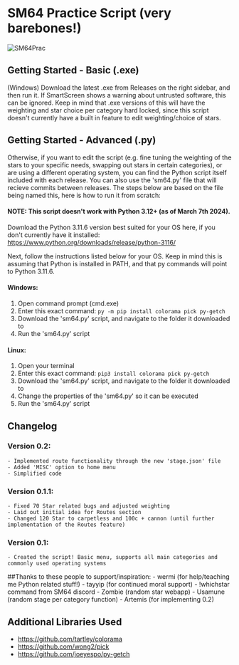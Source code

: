 # SM64 Practice Script (very barebones!)

![SM64Prac](https://i.imgur.com/90A65mj.gif)

## Getting Started - Basic (.exe)
(Windows) Download the latest .exe from Releases on the right sidebar, and then run it. If SmartScreen shows a warning about untrusted software, this can be ignored. Keep in mind that .exe versions of this will have the weighting and star choice per category hard locked, since this script doesn't currently have a built in feature to edit weighting/choice of stars.

## Getting Started - Advanced (.py)
Otherwise, if you want to edit the script (e.g. fine tuning the weighting of the stars to your specific needs, swapping out stars in certain categories), or are using a different operating system, you can find the Python script itself included with each release. You can also use the 'sm64.py' file that will recieve commits between releases. The steps below are based on the file being named this, here is how to run it from scratch:

#### NOTE: This script doesn't work with Python 3.12+ (as of March 7th 2024).
Download the Python 3.11.6 version best suited for your OS here, if you don't currently have it installed: https://www.python.org/downloads/release/python-3116/

Next, follow the instructions listed below for your OS. Keep in mind this is assuming that Python is installed in PATH, and that py commands will point to Python 3.11.6.
#### Windows:
1. Open command prompt (cmd.exe)
2. Enter this exact command: `py -m pip install colorama pick py-getch`
3. Download the 'sm64.py' script, and navigate to the folder it downloaded to
4. Run the 'sm64.py' script
#### Linux:
1. Open your terminal
2. Enter this exact command: `pip3 install colorama pick py-getch`
3. Download the 'sm64.py' script, and navigate to the folder it downloaded to
4. Change the properties of the 'sm64.py' so it can be executed
5. Run the 'sm64.py' script

## Changelog

### Version 0.2:
    - Implemented route functionality through the new 'stage.json' file
    - Added 'MISC' option to home menu
    - Simplified code

### Version 0.1.1:
    - Fixed 70 Star related bugs and adjusted weighting
    - Laid out initial idea for Routes section
    - Changed 120 Star to carpetless and 100c + cannon (until further implementation of the Routes feature)

### Version 0.1:
    - Created the script! Basic menu, supports all main categories and commonly used operating systems

##Thanks to these people to support/inspiration:
    - wermi (for help/teaching me Python related stuff!)
    - tayyip (for continued moral support)
    - !whichstar command from SM64 discord
    - Zombie (random star webapp)
    - Usamune (random stage per category function)
    - Artemis (for implementing 0.2)

## Additional Libraries Used
- https://github.com/tartley/colorama
- https://github.com/wong2/pick
- https://github.com/joeyespo/py-getch
